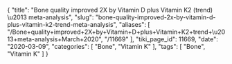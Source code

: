 {
    "title": "Bone quality improved 2X by Vitamin D plus Vitamin K2 (trend) \u2013 meta-analysis",
    "slug": "bone-quality-improved-2x-by-vitamin-d-plus-vitamin-k2-trend-meta-analysis",
    "aliases": [
        "/Bone+quality+improved+2X+by+Vitamin+D+plus+Vitamin+K2+trend+\u2013+meta-analysis+March+2020",
        "/11669"
    ],
    "tiki_page_id": 11669,
    "date": "2020-03-09",
    "categories": [
        "Bone",
        "Vitamin K"
    ],
    "tags": [
        "Bone",
        "Vitamin K"
    ]
}